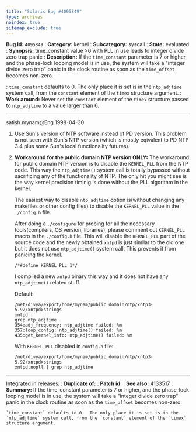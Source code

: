 ```yaml
---
title: "Solaris Bug #4095849"
type: archives
noindex: true 
sitemap_exclude: true
---
```


**Bug Id:** `4095849`
: **Category:** kernel
: **Subcategory:** syscall
: **State:** evaluated
: **Synopsis:** time_constant value >6 with PLL in use leads to integer divide zero trap panic
: **Description:** If the `time_constant` parameter is 7 or higher, and the phase-lock looping model
  is in use, the system will take a "integer divide zero trap" panic in the clock routine as soon as the `time_offset` becomes non-zero.

:  `time_constant` defaults to 0.  The only place it is set is in the `ntp_adjtime` system call, from the `constant` element of the `timex` structure argument.
: **Work around:** Never set the `constant` element of the `timex` structure passed to `ntp_adjtime` to
  a value larger than 6.

* * *

satish.mynam@Eng 1998-04-30

1. Use Sun's version of NTP software instead of PD version. This problem is not seen with Sun's NTP version (which is mostly eqivalent to PD NTP 3.4 plus some Sun's local functionality futures).

2. **Workaround for the public domain NTP version ONLY:** The workaround for public domain NTP version is   to disable the `KERNEL_PLL` from the NTP code. This way the `ntp_Adjtime()` system call is totally bypassed without sacrificing any of the functionality of NTP. The only hit you might see is the way  kernel precision timinig is done without the PLL algorithm in the kernel.

   The easiest way to disable `ntp_adjtime` option is(without changing any makefiles or other config files) to disable the `KERNEL_PLL` value in the `./config.h` file.

   After doing a `./configure` for probing for all the necessary tools(compilers, OS version, libraries),  please comment out `KERNEL_PLL` macro in the `./config.h` file.  This will disable the `KERNEL_PLL` part of the source code and the newly obtained `xntpd` is just similar to the old one but it does not use `ntp_adjtime()` system call. This prevents it from panicing the kernel.

   <code>/\*#define KERNEL_PLL 1\*/</code>

   I complied a new `xntpd` binary this way and it does not have any `ntp_adjtime()` related stuff.

   Default:

       /net/divya/export/home/mynam/public_domain/ntp/xntp3-5.92/xntpd>strings
       xntpd |
       grep ntp_adjtime
       354:adj_frequency: ntp_adjtime failed: %m
       357:loop_config: ntp_adjtime() failed: %m
       435:get_kernel_info: ntp_adjtime() failed: %m

   With `KERNEL_PLL` disabled in `config.h` file:

       /net/divya/export/home/mynam/public_domain/ntp/xntp3-5.92/xntpd>strings
       xntpd.nopll | grep ntp_adjtime

* * *

Integrated in releases:
: **Duplicate of:**
: **Patch id:**
: **See also:** 4133517
: **Summary:** If the time_constant parameter is 7 or higher, and the phase-lock looping model is in use,    the system will take a "integer divide zero trap" panic in the clock routine as soon as the  `time_offset` becomes non-zero.

    `time_constant` defaults to 0.  The only place it is set is in the `ntp_adjtime` system call, from the `constant` element of the `timex` structure argument.